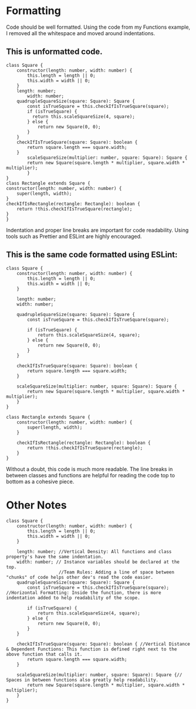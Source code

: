 # Formatting
Code should be well formatted.
Using the code from my Functions example, I removed all the whitespace and moved around indentations.

## This is unformatted code.
```
class Square {
    constructor(length: number, width: number) {
        this.length = length || 0;
        this.width = width || 0;
    }
    length: number;
        width: number;
    quadrupleSquareSize(square: Square): Square {
        const isTrueSquare = this.checkIfIsTrueSquare(square);
        if (isTrueSquare) {
          return this.scaleSquareSize(4, square);
        } else {
            return new Square(0, 0);
        }
    }
    checkIfIsTrueSquare(square: Square): boolean {
        return square.length === square.width;
    }
        scaleSquareSize(multiplier: number, square: Square): Square {
        return new Square(square.length * multiplier, square.width * multiplier);
        }
}
class Rectangle extends Square {
constructor(length: number, width: number) {
    super(length, width);
}
checkIfIsRectangle(rectangle: Rectangle): boolean {
    return !this.checkIfIsTrueSquare(rectangle);
}
}
```
Indentation and proper line breaks are important for code readability.
Using tools such as Prettier and ESLint are highly encouraged.

## This is the same code formatted using ESLint:
```
class Square {
    constructor(length: number, width: number) {
        this.length = length || 0;
        this.width = width || 0;
    }

    length: number;
    width: number;

    quadrupleSquareSize(square: Square): Square {
        const isTrueSquare = this.checkIfIsTrueSquare(square);

        if (isTrueSquare) {
            return this.scaleSquareSize(4, square);
        } else {
            return new Square(0, 0);
        }
    }

    checkIfIsTrueSquare(square: Square): boolean {
        return square.length === square.width;
    }

    scaleSquareSize(multiplier: number, square: Square): Square {
        return new Square(square.length * multiplier, square.width * multiplier);
    }
}

class Rectangle extends Square {
    constructor(length: number, width: number) {
        super(length, width);
    }

    checkIfIsRectangle(rectangle: Rectangle): boolean {
        return !this.checkIfIsTrueSquare(rectangle);
    }
}
```
Without a doubt, this code is much more readable.
The line breaks in between classes and functions are helpful for reading the code top to bottom as a cohesive piece.

# Other Notes
```
class Square {
    constructor(length: number, width: number) {
        this.length = length || 0;
        this.width = width || 0;
    }

    length: number; //Vertical Density: All functions and class property's have the same indentation.
    width: number; // Instance variables should be declared at the top.
                    //Team Rules: Adding a line of space between "chunks" of code helps other dev's read the code easier.
    quadrupleSquareSize(square: Square): Square {
        const isTrueSquare = this.checkIfIsTrueSquare(square); //Horizontal Formatting: Inside the function, there is more indentation added to help readability of the scope.

        if (isTrueSquare) {
            return this.scaleSquareSize(4, square);
        } else {
            return new Square(0, 0);
        }
    }

    checkIfIsTrueSquare(square: Square): boolean { //Vertical Distance & Dependent Functions: This function is defined right next to the above function that calls it.
        return square.length === square.width;
    }

    scaleSquareSize(multiplier: number, square: Square): Square {// Spaces in between functions also greatly help readability.
        return new Square(square.length * multiplier, square.width * multiplier);
    }
}
```